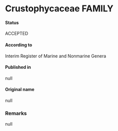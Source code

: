 Crustophycaceae FAMILY
=======

#### Status
ACCEPTED

#### According to
Interim Register of Marine and Nonmarine Genera

#### Published in
null

#### Original name
null

### Remarks
null